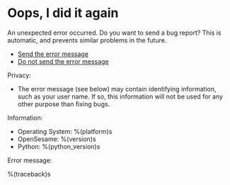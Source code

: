 # Oops, I did it again

An unexpected error occurred. Do you want to send a bug report? This is automatic, and prevents similar problems in the future.

- [Send the error message](opensesame://event.bug_report_send)
- [Do not send the error message](opensesame://action.close_current_tab)

Privacy:

- The error message (see below) may contain identifying information, such as your user name. If so, this information will not be used for any other purpose than fixing bugs.

Information:

- Operating System: %(platform)s
- OpenSesame: %(version)s
- Python: %(python_version)s

Error message:

%(traceback)s
